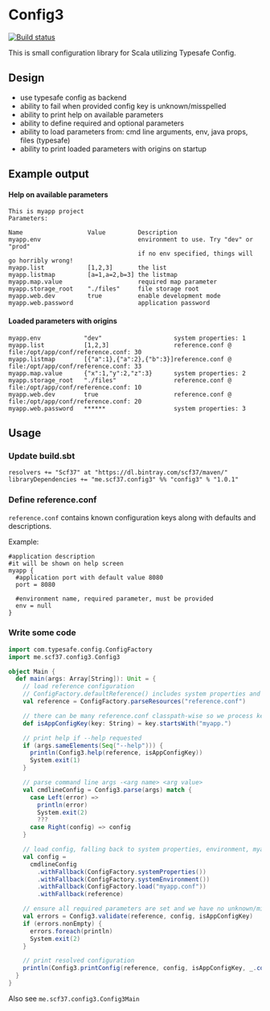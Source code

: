 # Config3
[![Build status](https://travis-ci.org/scf37/config3.svg?branch=master)](https://travis-ci.org/scf37/config3)

This is small configuration library for Scala utilizing Typesafe Config.

## Design
- use typesafe config as backend
- ability to fail when provided config key is unknown/misspelled
- ability to print help on available parameters
- ability to define required and optional parameters
- ability to load parameters from: cmd line arguments, env, java props, files (typesafe)
- ability to print loaded parameters with origins on startup 

## Example output
#### Help on available parameters
```
This is myapp project
Parameters:

Name                  Value         Description
myapp.env                           environment to use. Try "dev" or "prod"
                                    if no env specified, things will go horribly wrong!
myapp.list            [1,2,3]       the list
myapp.listmap         [a=1,a=2,b=3] the listmap
myapp.map.value                     required map parameter
myapp.storage_root    "./files"     file storage root
myapp.web.dev         true          enable development mode
myapp.web.password                  application password
```
#### Loaded parameters with origins
```
myapp.env            "dev"                    system properties: 1
myapp.list           [1,2,3]                  reference.conf @ file:/opt/app/conf/reference.conf: 30
myapp.listmap        [{"a":1},{"a":2},{"b":3}]reference.conf @ file:/opt/app/conf/reference.conf: 33
myapp.map.value      {"x":1,"y":2,"z":3}      system properties: 2
myapp.storage_root   "./files"                reference.conf @ file:/opt/app/conf/reference.conf: 10
myapp.web.dev        true                     reference.conf @ file:/opt/app/conf/reference.conf: 20
myapp.web.password   ******                   system properties: 3
```

## Usage
### Update build.sbt
```
resolvers += "Scf37" at "https://dl.bintray.com/scf37/maven/"
libraryDependencies += "me.scf37.config3" %% "config3" % "1.0.1"
```

### Define reference.conf
`reference.conf` contains known configuration keys along with defaults and descriptions.

Example:
```hocon
#application description
#it will be shown on help screen
myapp {
  #application port with default value 8080
  port = 8080
  
  #environment name, required parameter, must be provided
  env = null
}
```
### Write some code
```scala
import com.typesafe.config.ConfigFactory
import me.scf37.config3.Config3

object Main {
  def main(args: Array[String]): Unit = {
    // load reference configuration
    // ConfigFactory.defaultReference() includes system properties and therefore unwanted
    val reference = ConfigFactory.parseResources("reference.conf")

    // there can be many reference.conf classpath-wise so we process keys for our application only
    def isAppConfigKey(key: String) = key.startsWith("myapp.")

    // print help if --help requested
    if (args.sameElements(Seq("--help"))) {
      println(Config3.help(reference, isAppConfigKey))
      System.exit(1)
    }

    // parse command line args -<arg name> <arg value>
    val cmdlineConfig = Config3.parse(args) match {
      case Left(error) =>
        println(error)
        System.exit(2)
        ???
      case Right(config) => config
    }

    // load config, falling back to system properties, environment, myapp.conf and reference config
    val config =
      cmdlineConfig
        .withFallback(ConfigFactory.systemProperties())
        .withFallback(ConfigFactory.systemEnvironment())
        .withFallback(ConfigFactory.load("myapp.conf"))
        .withFallback(reference)

    // ensure all required parameters are set and we have no unknown/misspelled keys starting with myapp.
    val errors = Config3.validate(reference, config, isAppConfigKey)
    if (errors.nonEmpty) {
      errors.foreach(println)
      System.exit(2)
    }

    // print resolved configuration
    println(Config3.printConfig(reference, config, isAppConfigKey, _.contains("password")))
  }
}
```
Also see `me.scf37.config3.Config3Main`

